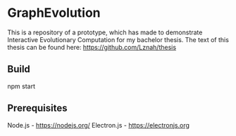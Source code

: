 # GraphEvolution
This is a repository of a prototype, which has made to demonstrate Interactive Evolutionary Computation for my bachelor thesis. The text of this thesis can be found here: https://github.com/Lznah/thesis

## Build
npm start

## Prerequisites
Node.js - https://nodejs.org/
Electron.js - https://electronjs.org
